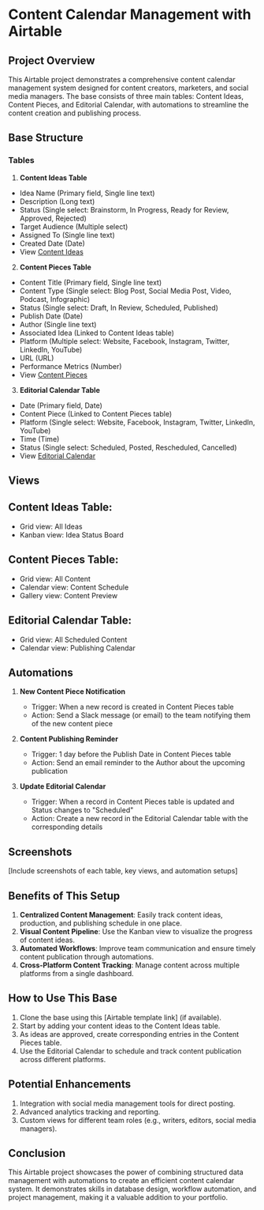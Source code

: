 # Content Calendar Management with Airtable

## Project Overview

This Airtable project demonstrates a comprehensive content calendar management system designed for content creators, marketers, and social media managers. The base consists of three main tables: Content Ideas, Content Pieces, and Editorial Calendar, with automations to streamline the content creation and publishing process.

## Base Structure

### Tables

1. **Content Ideas Table**
  - Idea Name (Primary field, Single line text)
  - Description (Long text)
  - Status (Single select: Brainstorm, In Progress, Ready for Review, Approved, Rejected)
  - Target Audience (Multiple select)
  - Assigned To (Single line text)
  - Created Date (Date)
  - View [Content Ideas](https://airtable.com/appLjaF4chA2GHgNe/shrALRs7ABCU5BVIJ)

2. **Content Pieces Table**
  - Content Title (Primary field, Single line text)
  - Content Type (Single select: Blog Post, Social Media Post, Video, Podcast, Infographic)
  - Status (Single select: Draft, In Review, Scheduled, Published)
  - Publish Date (Date)
  - Author (Single line text)
  - Associated Idea (Linked to Content Ideas table)
  - Platform (Multiple select: Website, Facebook, Instagram, Twitter, LinkedIn, YouTube)
  - URL (URL)
  - Performance Metrics (Number)
  - View [Content Pieces](https://airtable.com/appLjaF4chA2GHgNe/shrALRs7ABCU5BVIJ)

3. **Editorial Calendar Table**
  - Date (Primary field, Date)
  - Content Piece (Linked to Content Pieces table)
  - Platform (Single select: Website, Facebook, Instagram, Twitter, LinkedIn, YouTube)
  - Time (Time)
  - Status (Single select: Scheduled, Posted, Rescheduled, Cancelled)
  - View [Editorial Calendar](https://airtable.com/appLjaF4chA2GHgNe/shrALRs7ABCU5BVIJ)

## Views

## Content Ideas Table:
- Grid view: All Ideas
- Kanban view: Idea Status Board
## Content Pieces Table:
- Grid view: All Content
- Calendar view: Content Schedule
- Gallery view: Content Preview
## Editorial Calendar Table:
- Grid view: All Scheduled Content
- Calendar view: Publishing Calendar

## Automations

1. **New Content Piece Notification**
   - Trigger: When a new record is created in Content Pieces table
   - Action: Send a Slack message (or email) to the team notifying them of the new content piece

2. **Content Publishing Reminder**
   - Trigger: 1 day before the Publish Date in Content Pieces table
   - Action: Send an email reminder to the Author about the upcoming publication

3. **Update Editorial Calendar**
   - Trigger: When a record in Content Pieces table is updated and Status changes to "Scheduled"
   - Action: Create a new record in the Editorial Calendar table with the corresponding details
## Screenshots

[Include screenshots of each table, key views, and automation setups]

## Benefits of This Setup

1. **Centralized Content Management**: Easily track content ideas, production, and publishing schedule in one place.
2. **Visual Content Pipeline**: Use the Kanban view to visualize the progress of content ideas.
3. **Automated Workflows**: Improve team communication and ensure timely content publication through automations.
4. **Cross-Platform Content Tracking**: Manage content across multiple platforms from a single dashboard.

## How to Use This Base

1. Clone the base using this [Airtable template link] (if available).
2. Start by adding your content ideas to the Content Ideas table.
3. As ideas are approved, create corresponding entries in the Content Pieces table.
4. Use the Editorial Calendar to schedule and track content publication across different platforms.

## Potential Enhancements

1. Integration with social media management tools for direct posting.
2. Advanced analytics tracking and reporting.
3. Custom views for different team roles (e.g., writers, editors, social media managers).

## Conclusion

This Airtable project showcases the power of combining structured data management with automations to create an efficient content calendar system. It demonstrates skills in database design, workflow automation, and project management, making it a valuable addition to your portfolio.

